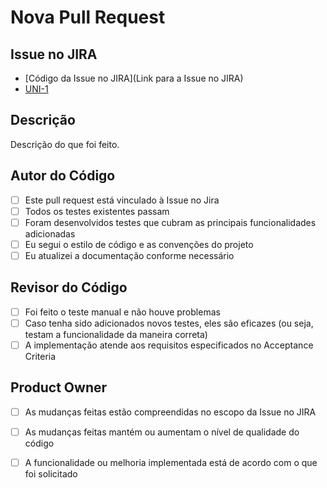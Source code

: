 # Nova Pull Request
## Issue no JIRA

- [Código da Issue no JIRA](Link para a Issue no JIRA)
- [UNI-1](https://unifood.atlassian.net/browse/UNI-1)

## Descrição

Descrição do que foi feito.

## Autor do Código

- [ ] Este pull request está vinculado à Issue no Jira
- [ ] Todos os testes existentes passam
- [ ] Foram desenvolvidos testes que cubram as principais funcionalidades adicionadas
- [ ] Eu segui o estilo de código e as convenções do projeto
- [ ] Eu atualizei a documentação conforme necessário

## Revisor do Código

- [ ] Foi feito o teste manual e não houve problemas
- [ ] Caso tenha sido adicionados novos testes, eles são eficazes (ou seja, testam a funcionalidade da maneira correta)
- [ ] A implementação atende aos requisitos especificados no Acceptance Criteria

## Product Owner

- [ ] As mudanças feitas estão compreendidas no escopo da Issue no JIRA
- [ ] As mudanças feitas mantém ou aumentam o nível de qualidade do código
- [ ] A funcionalidade ou melhoria implementada está de acordo com o que foi solicitado

